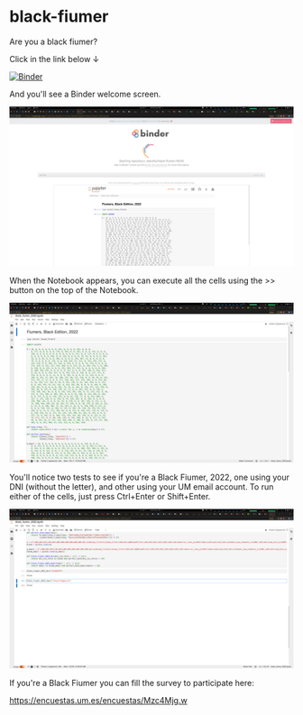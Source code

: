 # black-fiumer

Are you a black fiumer?

Click in the link below ↓

[![Binder](https://mybinder.org/badge_logo.svg)](https://mybinder.org/v2/gh/dsevilla/black-fiumer/HEAD?labpath=black_fiumer_2022.ipynb)

And you'll see a Binder welcome screen.

![Binder welcome](img/binder.png)

When the Notebook appears, you can execute all the cells using the >> button on the top of the Notebook.

![Notebook](img/notebook.png)

You'll notice two tests to see if you're a Black Fiumer, 2022, one using your DNI (without the letter), and other using your UM email account. To run either of the cells, just press Ctrl+Enter or Shift+Enter.

![Test!](img/test.png)

If you're a Black Fiumer you can fill the survey to participate here:

https://encuestas.um.es/encuestas/Mzc4Mjg.w
